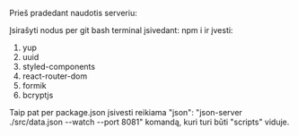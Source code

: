 Prieš pradedant naudotis serveriu:

Įsirašyti nodus per git bash terminal įsivedant:
npm i ir įvesti: 
1. yup
2. uuid
3. styled-components
4. react-router-dom
5. formik
6. bcryptjs

Taip pat per package.json įsivesti reikiama "json": "json-server ./src/data.json --watch --port 8081" komandą, kuri turi būti "scripts" viduje.
